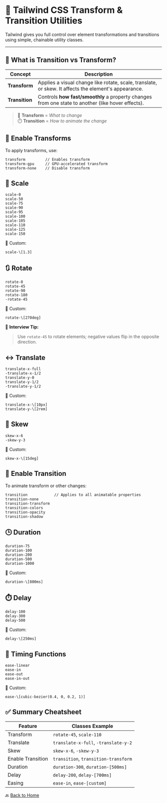 # 🔄 Tailwind CSS Transform & Transition Utilities

Tailwind gives you full control over element transformations and transitions using simple, chainable utility classes.

---

## 🧠 What is **Transition** vs **Transform**?

| Concept     | Description |
|-------------|-------------|
| **Transform** | Applies a visual change like rotate, scale, translate, or skew. It affects the element's appearance. |
| **Transition** | Controls **how fast/smoothly** a property changes from one state to another (like hover effects). |

> 🔁 **Transform** = *What to change*  
> ⏱️ **Transition** = *How to animate the change*




## 🔧 Enable Transforms

To apply transforms, use:

```
transform         // Enables transform
transform-gpu     // GPU-accelerated transform
transform-none    // Disable transform
```



## 🔁 Scale

```
scale-0
scale-50
scale-75
scale-90
scale-95
scale-100
scale-105
scale-110
scale-125
scale-150
```

🧪 Custom:

```
scale-\[1.3]
```



## 🔃 Rotate

```
rotate-0
rotate-45
rotate-90
rotate-180
-rotate-45
```

🧪 Custom:

```
rotate-\[270deg]
```

🧠 **Interview Tip:**  
> Use `rotate-45` to rotate elements; negative values flip in the opposite direction.



## ↔️ Translate

```
translate-x-full
-translate-x-1/2
translate-y-0
translate-y-1/2
-translate-y-1/2
```

🧪 Custom:

```
translate-x-\[10px]
translate-y-\[2rem]
```



## 🔄 Skew

```
skew-x-6
-skew-y-3
```

🧪 Custom:

```
skew-x-\[15deg]
```



## 🧲 Enable Transition

To animate transform or other changes:

```
transition            // Applies to all animatable properties
transition-none
transition-transform
transition-colors
transition-opacity
transition-shadow
```



## 🕒 Duration

```
duration-75
duration-100
duration-200
duration-500
duration-1000
```

🧪 Custom:

```
duration-\[800ms]
```



## ⏱️ Delay

```
delay-100
delay-300
delay-500
```

🧪 Custom:

```
delay-\[250ms]
```



## 🧭 Timing Functions

```
ease-linear
ease-in
ease-out
ease-in-out
```

🧪 Custom:

```
ease-\[cubic-bezier(0.4, 0, 0.2, 1)]
```



## ✅ Summary Cheatsheet

| Feature           | Classes Example                       |
|-------------------|----------------------------------------|
| Transform         | `rotate-45`, `scale-110`              |
| Translate         | `translate-x-full`, `-translate-y-2`  |
| Skew              | `skew-x-6`, `-skew-y-3`                |
| Enable Transition | `transition`, `transition-transform`  |
| Duration          | `duration-300`, `duration-[500ms]`    |
| Delay             | `delay-200`, `delay-[700ms]`          |
| Easing            | `ease-in`, `ease-[custom]`            |



🔙 [Back to Home](../README.md)

